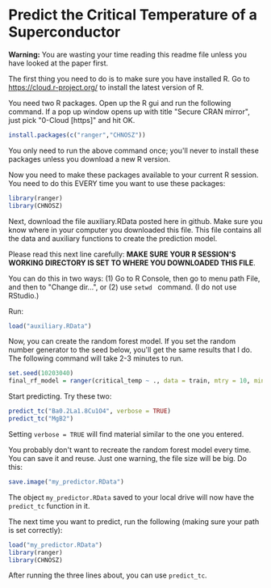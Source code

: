 # Predict the Critical Temperature of a Superconductor

**Warning:**  You are wasting your time reading this readme file unless you have looked at the paper first.

The first thing you need to do is to make sure you have installed R.  Go to https://cloud.r-project.org/ to install the latest version of R.

You need two R packages.  Open up the R gui and run the following command.  If a pop up window opens up with title "Secure CRAN mirror", just pick "0-Cloud [https]" and hit OK.  
```r
install.packages(c("ranger","CHNOSZ"))
```
You only need to run the above command once; you'll never to install these packages unless you download a new R version.

Now you need to make these packages available to your current R session.  You need to do this EVERY time you want to use these packages:
```r
library(ranger)
library(CHNOSZ)
```

Next, download the file auxiliary.RData posted here in github.  Make sure you know where in your computer you downloaded this file.  This file contains all the data and auxiliary functions to create the prediction model.

Please read this next line carefully: **MAKE SURE YOUR R SESSION'S WORKING DIRECTORY IS SET TO WHERE YOU DOWNLOADED THIS FILE**.  

You can do this in two ways: (1) Go to R Console, then go to menu path File, and then to "Change dir...", or (2) use ```setwd ``` command.  (I do not use RStudio.)

Run:
```r
load("auxiliary.RData")
```

Now, you can create the random forest model.  If you set the random number generator to the seed below, you'll get the same results that I do.  The following command will take 2-3 minutes to run.
```r
set.seed(10203040)
final_rf_model = ranger(critical_temp ~ ., data = train, mtry = 10, min.node.size = 1, num.trees = 1000)
```

Start predicting.  Try these two:
```r
predict_tc("Ba0.2La1.8Cu1O4", verbose = TRUE)
predict_tc("MgB2")
```
Setting ```verbose = TRUE``` will find material similar to the one you entered.

You probably don't want to recreate the random forest model every time.  You can save it and reuse.  Just one warning, the file size will be big.  Do this:
```r
save.image("my_predictor.RData")
```
The object ```my_predictor.RData``` saved to your local drive will now have the ```predict_tc``` function in it.

The next time you want to predict, run the following (making sure your path is set correctly):
```r
load("my_predictor.RData")
library(ranger)
library(CHNOSZ)
```
After running the three lines about, you can use ```predict_tc```.
